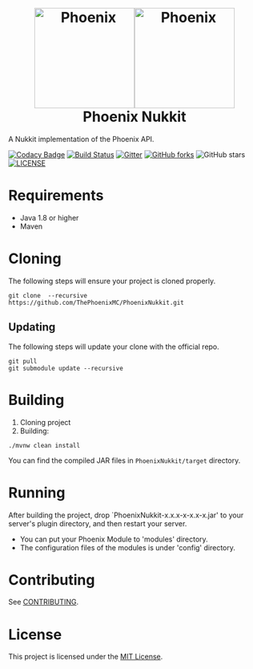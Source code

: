 <h1 align="center">
  <br>
  <img src="https://avatars0.githubusercontent.com/u/35197080?s=400&u=289914ca504d80656a3cdb9646342c76666e2c0b&v=4" alt="Phoenix" width="200"><img src="https://raw.githubusercontent.com/NukkitX/Nukkit/master/.github/images/logo.png" alt="Phoenix" width="200"></a>
  <br>
  Phoenix Nukkit
  <br>
</h1>

A Nukkit implementation of the Phoenix API.

[![Codacy Badge](https://api.codacy.com/project/badge/Grade/f29028f92726402cad6e579d1594d903)](https://app.codacy.com/app/PhoenixMC/PhoenixNukkit?utm_source=github.com&utm_medium=referral&utm_content=ThePhoenixMC/PhoenixNukkit&utm_campaign=Badge_Grade_Dashboard)
 [![Build Status](https://travis-ci.org/ThePhoenixMC/PhoenixNukkit.svg?branch=master)](https://travis-ci.org/ThePhoenixMC/PhoenixNukkit)
[![Gitter](https://camo.githubusercontent.com/da2edb525cde1455a622c58c0effc3a90b9a181c/68747470733a2f2f6261646765732e6769747465722e696d2f4a6f696e253230436861742e737667)](https://gitter.im/ThePhoenixMC)
[![GitHub forks](https://img.shields.io/github/forks/ThePhoenixMC/PhoenixNukkit.svg?style=flat-square&label=Fork)](https://github.com/ThePhoenixMC/PhoenixAPI/fork)
![GitHub stars](https://img.shields.io/github/stars/ThePhoenixMC/PhoenixNukkit.svg?style=flat-square&label=Stars)
[![LICENSE](https://img.shields.io/github/license/ThePhoenixMC/PhoenixNukkit.svg)](LICENSE)



# Requirements

-  Java 1.8 or higher
-  Maven

# Cloning
The following steps will ensure your project is cloned properly.

 ```
git clone  --recursive https://github.com/ThePhoenixMC/PhoenixNukkit.git
```

## Updating 
The following steps will update your clone with the official repo.

```
git pull
git submodule update --recursive
```
# Building

1.  Cloning project
2. Building:
```
./mvnw clean install
```
You can find the compiled JAR files in `PhoenixNukkit/target` directory.

# Running

After building the project, drop `PhoenixNukkit-x.x.x-x-x.x-x.jar' to your server's plugin directory, and then restart your server.

-  You can put your Phoenix Module to 'modules' directory.
- The configuration files of the modules is under 'config' directory.


# Contributing

See [CONTRIBUTING](CONTRIBUTING.md).

# License

This project is licensed under the [MIT License](LICENSE).

